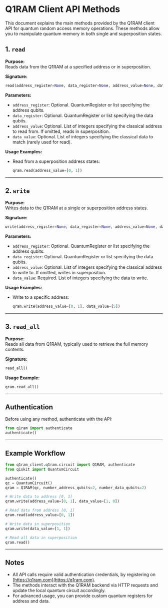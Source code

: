 # Q1RAM Client API Methods

This document explains the main methods provided by the Q1RAM client API for quantum random access memory operations. These methods allow you to manipulate quantum memory in both single and superposition states.

## 1. `read`

**Purpose:**  
Reads data from the Q1RAM at a specified address or in superposition.

**Signature:**  
```python
read(address_register=None, data_register=None, address_value=None, data_value=None)
```

**Parameters:**
- `address_register`: Optional. QuantumRegister or list specifying the address qubits.
- `data_register`: Optional. QuantumRegister or list specifying the data qubits.
- `address_value`: Optional. List of integers specifying the classical address to read from. If omitted, reads in superposition.
- `data_value`: Optional. List of integers specifying the classical data to match (rarely used for read).

**Usage Examples:**
- Read from a superposition address states:
  ```python
  qram.read(address_value=[0, 1])
  ```

---

## 2. `write`

**Purpose:**  
Writes data to the Q1RAM at a single or superposition address states.

**Signature:**  
```python
write(address_register=None, data_register=None, address_value=None, data_value=None)
```

**Parameters:**
- `address_register`: Optional. QuantumRegister or list specifying the address qubits.
- `data_register`: Optional. QuantumRegister or list specifying the data qubits.
- `address_value`: Optional. List of integers specifying the classical address to write to. If omitted, writes in superposition.
- `data_value`: Required. List of integers specifying the data to write.

**Usage Examples:**
- Write to a specific address:
  ```python
  qram.write(address_value=[0, 1], data_value=[5])
  ```

---

## 3. `read_all` 

**Purpose:**  
Reads all data from Q1RAM, typically used to retrieve the full memory contents.

**Signature:**  
```python
read_all()
```

**Usage Example:**
```python
qram.read_all()
```

---


## Authentication

Before using any method, authenticate with the API:
```python
from q1ram import authenticate
authenticate()
```

---

## Example Workflow

```python
from q1ram_client.q1ram.circuit import Q1RAM, authenticate
from qiskit import QuantumCircuit

authenticate()
qc = QuantumCircuit()
qram = Q1RAM(qc, number_address_qubits=2, number_data_qubits=2)

# Write data to address [0, 1]
qram.write(address_value=[0, 1], data_value=[1, 0])

# Read data from address [0, 1]
qram.read(address_value=[0, 1])

# Write data in superposition
qram.write(data_value=[1, 1])

# Read all data in superposition
qram.read()
```

---

## Notes

- All API calls require valid authentication credentials, by registering on [https://q1ram.com](https://q1ram.com).
- The methods interact with the Q1RAM backend via HTTP requests and update the local quantum circuit accordingly.
- For advanced usage, you can provide custom quantum registers for address and data.
